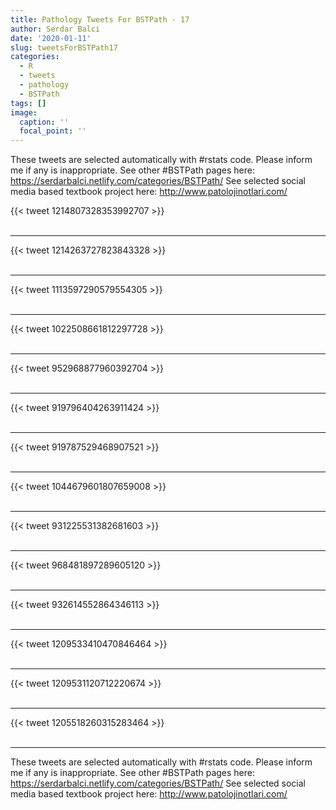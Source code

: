 ```yaml
---
title: Pathology Tweets For BSTPath - 17
author: Serdar Balci
date: '2020-01-11'
slug: tweetsForBSTPath17
categories:
  - R
  - tweets
  - pathology
  - BSTPath
tags: []
image:
  caption: ''
  focal_point: ''
---
```



These tweets are selected automatically with #rstats code. Please inform me if any is inappropriate.
See other #BSTPath pages here: https://serdarbalci.netlify.com/categories/BSTPath/ 
See selected social media based textbook project here: http://www.patolojinotlari.com/

{{< tweet 1214807328353992707 >}}
<br>
<br>
<hr>
{{< tweet 1214263727823843328 >}}
<br>
<br>
<hr>
{{< tweet 1113597290579554305 >}}
<br>
<br>
<hr>
{{< tweet 1022508661812297728 >}}
<br>
<br>
<hr>
{{< tweet 952968877960392704 >}}
<br>
<br>
<hr>
{{< tweet 919796404263911424 >}}
<br>
<br>
<hr>
{{< tweet 919787529468907521 >}}
<br>
<br>
<hr>
{{< tweet 1044679601807659008 >}}
<br>
<br>
<hr>
{{< tweet 931225531382681603 >}}
<br>
<br>
<hr>
{{< tweet 968481897289605120 >}}
<br>
<br>
<hr>
{{< tweet 932614552864346113 >}}
<br>
<br>
<hr>
{{< tweet 1209533410470846464 >}}
<br>
<br>
<hr>
{{< tweet 1209531120712220674 >}}
<br>
<br>
<hr>
{{< tweet 1205518260315283464 >}}
<br>
<br>
<hr>


These tweets are selected automatically with #rstats code. Please inform me if any is inappropriate.
See other #BSTPath pages here: https://serdarbalci.netlify.com/categories/BSTPath/ 
See selected social media based textbook project here: http://www.patolojinotlari.com/
